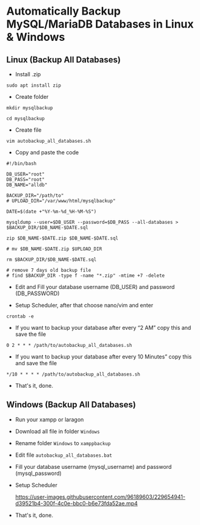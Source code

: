 # Automatically Backup MySQL/MariaDB Databases in Linux & Windows

## Linux (Backup All Databases)

- Install .zip

```
sudo apt install zip
```

- Create folder

```
mkdir mysqlbackup
```

```
cd mysqlbackup
```

- Create file

```
vim autobackup_all_databases.sh
```

- Copy and paste the code

```
#!/bin/bash

DB_USER="root"
DB_PASS="root"
DB_NAME="alldb"

BACKUP_DIR="/path/to"
# UPLOAD_DIR="/var/www/html/mysqlbackup"

DATE=$(date +"%Y-%m-%d_%H-%M-%S")

mysqldump --user=$DB_USER --password=$DB_PASS --all-databases > $BACKUP_DIR/$DB_NAME-$DATE.sql

zip $DB_NAME-$DATE.zip $DB_NAME-$DATE.sql

# mv $DB_NAME-$DATE.zip $UPLOAD_DIR

rm $BACKUP_DIR/$DB_NAME-$DATE.sql

# remove 7 days old backup file
# find $BACKUP_DIR -type f -name "*.zip" -mtime +7 -delete
```

- Edit and Fill your database username (DB_USER) and password (DB_PASSWORD)

- Setup Scheduler, after that choose nano/vim and enter

```
crontab -e

```

- If you want to backup your database after every “2 AM” copy this and save the file

```
0 2 * * * /path/to/autobackup_all_databases.sh

```

- If you want to backup your database after every 10 Minutes” copy this and save the file

```
*/10 * * * * /path/to/autobackup_all_databases.sh

```

- That's it, done.

## Windows (Backup All Databases)

- Run your xampp or laragon
- Download all file in folder `Windows`
- Rename folder `Windows` to `xamppbackup`
- Edit file `autobackup_all_databases.bat`
- Fill your database username (mysql_username) and password (mysql_password)
- Setup Scheduler

  https://user-images.githubusercontent.com/96189603/229654941-d39521b4-300f-4c0e-bbc0-b6e73fda52ae.mp4

- That's it, done.
